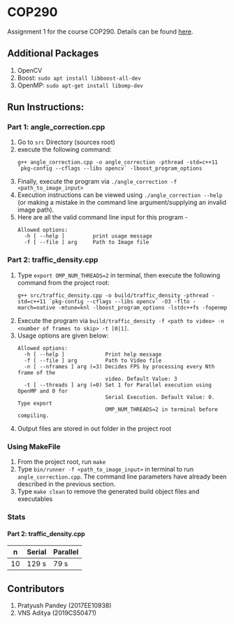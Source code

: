 # COP290
Assignment 1 for the course COP290. Details can be found [here](https://www.cse.iitd.ac.in/~rijurekha/cop290_2021.html).

## Additional Packages

1. OpenCV
2. Boost: `sudo apt install libboost-all-dev`
3. OpenMP: `sudo apt-get install libomp-dev`

## Run Instructions:
### Part 1: angle_correction.cpp
1. Go to `src` Directory (sources root)
2. execute the following command:  
    ```
    g++ angle_correction.cpp -o angle_correction -pthread -std=c++11 `pkg-config --cflags --libs opencv` -lboost_program_options
    ```
3. Finally, execute the program via `./angle_correction -f <path_to_image_input>`
4. Execution instructions can be viewed using `./angle_correction --help` (or making a mistake in the command line argument/supplying an invalid image path).
5. Here are all the valid command line input for this program -
    ```
    Allowed options:
      -h [ --help ]         print usage message
      -f [ --file ] arg     Path to Image file
    ``` 

### Part 2: traffic_density.cpp
1. Type `export OMP_NUM_THREADS=2` in terminal, then execute the following command from the project root:
    ```
    g++ src/traffic_density.cpp -o build/traffic_density -pthread -std=c++11 `pkg-config --cflags --libs opencv` -O3 -flto -march=native -mtune=knl -lboost_program_options -lstdc++fs -fopenmp
    ```
2. Execute the program via `build/traffic_density -f <path to video> -n <number of frames to skip> -t [0|1]`.
3. Usage options are given below:
    ```
    Allowed options:
      -h [ --help ]             Print help message
      -f [ --file ] arg         Path to Video file
      -n [ --nframes ] arg (=3) Decides FPS by processing every Nth frame of the 
                                video. Default Value: 3
      -t [ --threads ] arg (=0) Set 1 for Parallel execution using OpenMP and 0 for
                                Serial Execution. Default Value: 0. Type export 
                                OMP_NUM_THREADS=2 in terminal before compiling.

    ```
4. Output files are stored in out folder in the project root 

### Using MakeFile
1. From the project root, run `make`
2. Type `bin/runner -f <path_to_image_input>` in terminal to run `angle_correction.cpp`. The command line parameters have already been described in the previous section.
3. Type `make clean` to remove the generated build object files and executables

### Stats
#### Part 2: traffic_density.cpp
| n  | Serial | Parallel |
|----|--------|----------|
| 10 | 129 s  | 79 s     |

## Contributors
1. Pratyush Pandey (2017EE10938)
2. VNS Aditya (2019CS50471)
